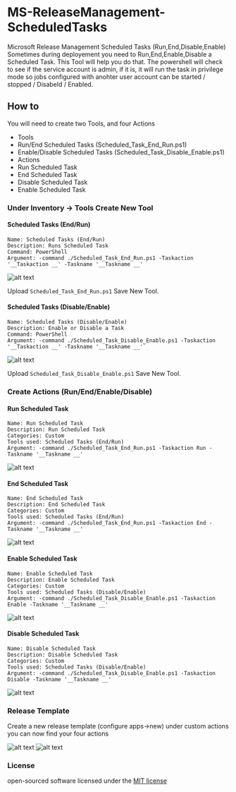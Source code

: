 
# MS-ReleaseManagement-ScheduledTasks
Microsoft Release Management Scheduled Tasks (Run,End,Disable,Enable)
Sometimes during deployement you need to Run,End,Enable,Disable a Scheduled Task. This Tool will help you do that. 
The powershell will check to see if the service account is admin, if it is, it will run the task in privilege mode so jobs configured with anohter user account can be started / stopped / Disabeld / Enabled. 


## How to
You will need to create two Tools, and four Actions
* Tools
 * Run/End Scheduled Tasks  (Scheduled_Task_End_Run.ps1)
 * Enable/Disable Scheduled Tasks (Scheduled_Task_Disable_Enable.ps1)
* Actions
 * Run Scheduled Task
 * End Scheduled Task
 * Disable Scheduled Task
 * Enable Scheduled Task

### Under Inventory -> Tools  Create New Tool

#### Scheduled Tasks (End/Run)
```
Name: Scheduled Tasks (End/Run)
Description: Runs Scheduled Task 
Command: PowerShell
Argument: -command ./Scheduled_Task_End_Run.ps1 -Taskaction '__Taskaction __' -Taskname '__Taskname __'
```

![alt text](https://github.com/roozbehk/MS-ReleaseManagement-ScheduledTasks/blob/master/images/tools-run-end.png?raw=true "Tools Run/End Scheduled Task")

Upload `Scheduled_Task_End_Run.ps1`
Save New Tool.

#### Scheduled Tasks (Disable/Enable)
```
Name: Scheduled Tasks (Disable/Enable)
Description: Enable or Disable a Task
Command: PowerShell
Argument: -command ./Scheduled_Task_Disable_Enable.ps1 -Taskaction '__Taskaction __' -Taskname '__Taskname __'`
```

![alt text](https://github.com/roozbehk/MS-ReleaseManagement-ScheduledTasks/blob/master/images/tools-enable-disable.png?raw=true "Tools Enable/Disable Task")

Upload `Scheduled_Task_Disable_Enable.ps1`
Save New Tool.


### Create Actions (Run/End/Enable/Disable)

#### Run Scheduled Task
```
Name: Run Scheduled Task
Description: Run Scheduled Task
Categories: Custom
Tools used: Scheduled Tasks (End/Run)
Argument: -command ./Scheduled_Task_End_Run.ps1 -Taskaction Run -Taskname '__Taskname __'
```
![alt text](https://github.com/roozbehk/MS-ReleaseManagement-ScheduledTasks/blob/master/images/action-run.png?raw=true "Run Scheduled Task")

#### End Scheduled Task

```
Name: End Scheduled Task
Description: End Scheduled Task
Categories: Custom
Tools used: Scheduled Tasks (End/Run)
Argument: -command ./Scheduled_Task_End_Run.ps1 -Taskaction End -Taskname '__Taskname __'
```
![alt text](https://github.com/roozbehk/MS-ReleaseManagement-ScheduledTasks/blob/master/images/action-end.png?raw=true "End Scheduled Task")

#### Enable Scheduled Task

```
Name: Enable Scheduled Task
Description: Enable Scheduled Task
Categories: Custom
Tools used: Scheduled Tasks (Disable/Enable)
Argument: -command ./Scheduled_Task_Disable_Enable.ps1 -Taskaction Enable -Taskname '__Taskname __'
```
![alt text](https://github.com/roozbehk/MS-ReleaseManagement-ScheduledTasks/blob/master/images/action-enable.png?raw=true "Enable Scheduled Task")


#### Disable Scheduled Task
```
Name: Disable Scheduled Task
Description: Disable Scheduled Task
Categories: Custom
Tools used: Scheduled Tasks (Disable/Enable)
Argument: -command ./Scheduled_Task_Disable_Enable.ps1 -Taskaction Disable -Taskname '__Taskname __'
```

![alt text](https://github.com/roozbehk/MS-ReleaseManagement-ScheduledTasks/blob/master/images/action-disable.png?raw=true "Disable Scheduled Task")

### Release Template 
Create a new release template (configure apps->new)  under custom actions you can now find your four actions

![alt text](https://github.com/roozbehk/MS-ReleaseManagement-ScheduledTasks/blob/master/images/rm-custom.png?raw=true "Disable Scheduled Task")
![alt text](https://github.com/roozbehk/MS-ReleaseManagement-ScheduledTasks/blob/master/images/rm-custom-example.png?raw=true "Disable Scheduled Task")


### License

open-sourced software licensed under the [MIT license](http://opensource.org/licenses/MIT)
